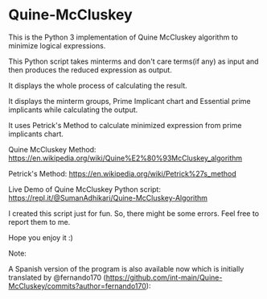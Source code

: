 # Quine-McCluskey

This is the Python 3 implementation of Quine McCluskey algorithm to minimize logical expressions.

This Python script takes minterms and don't care terms(if any) as input and then produces the reduced expression as output.

It displays the whole process of calculating the result.

It displays the minterm groups, Prime Implicant chart and Essential prime implicants while calculating the output.

It uses Petrick's Method to calculate minimized expression from prime implicants chart.

Quine McCluskey Method: https://en.wikipedia.org/wiki/Quine%E2%80%93McCluskey_algorithm

Petrick's Method: https://en.wikipedia.org/wiki/Petrick%27s_method

Live Demo of Quine McCluskey Python script: https://repl.it/@SumanAdhikari/Quine-McCluskey-Algorithm

I created this script just for fun. So, there might be some errors. Feel free to report them to me.

Hope you enjoy it :)

Note:

A Spanish version of the program is also available now which is initially translated by @fernando170 (https://github.com/int-main/Quine-McCluskey/commits?author=fernando170):

